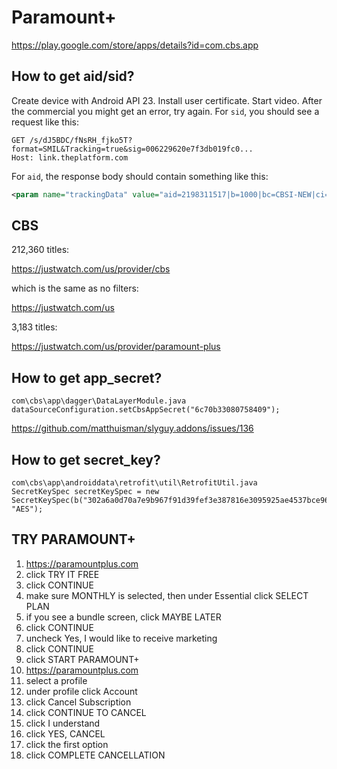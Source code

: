 # Paramount+

https://play.google.com/store/apps/details?id=com.cbs.app

## How to get aid/sid?

Create device with Android API 23. Install user certificate. Start video. After
the commercial you might get an error, try again. For `sid`, you should see a
request like this:

~~~
GET /s/dJ5BDC/fNsRH_fjko5T?format=SMIL&Tracking=true&sig=006229620e7f3db019fc0...
Host: link.theplatform.com
~~~

For `aid`, the response body should contain something like this:

~~~xml
<param name="trackingData" value="aid=2198311517|b=1000|bc=CBSI-NEW|ci=1|cid=1...
~~~

## CBS

212,360 titles:

https://justwatch.com/us/provider/cbs

which is the same as no filters:

https://justwatch.com/us

3,183 titles:

https://justwatch.com/us/provider/paramount-plus

## How to get app\_secret?

~~~
com\cbs\app\dagger\DataLayerModule.java
dataSourceConfiguration.setCbsAppSecret("6c70b33080758409");
~~~

https://github.com/matthuisman/slyguy.addons/issues/136

## How to get secret\_key?

~~~
com\cbs\app\androiddata\retrofit\util\RetrofitUtil.java
SecretKeySpec secretKeySpec = new SecretKeySpec(b("302a6a0d70a7e9b967f91d39fef3e387816e3095925ae4537bce96063311f9c5"), "AES");
~~~

## TRY PARAMOUNT+

1. https://paramountplus.com
2. click TRY IT FREE
3. click CONTINUE
4. make sure MONTHLY is selected, then under Essential click SELECT PLAN
5. if you see a bundle screen, click MAYBE LATER
6. click CONTINUE
7. uncheck Yes, I would like to receive marketing
8. click CONTINUE
9. click START PARAMOUNT+
10. https://paramountplus.com
11. select a profile
12. under profile click Account
13. click Cancel Subscription
14. click CONTINUE TO CANCEL
15. click I understand
16. click YES, CANCEL
17. click the first option
18. click COMPLETE CANCELLATION
